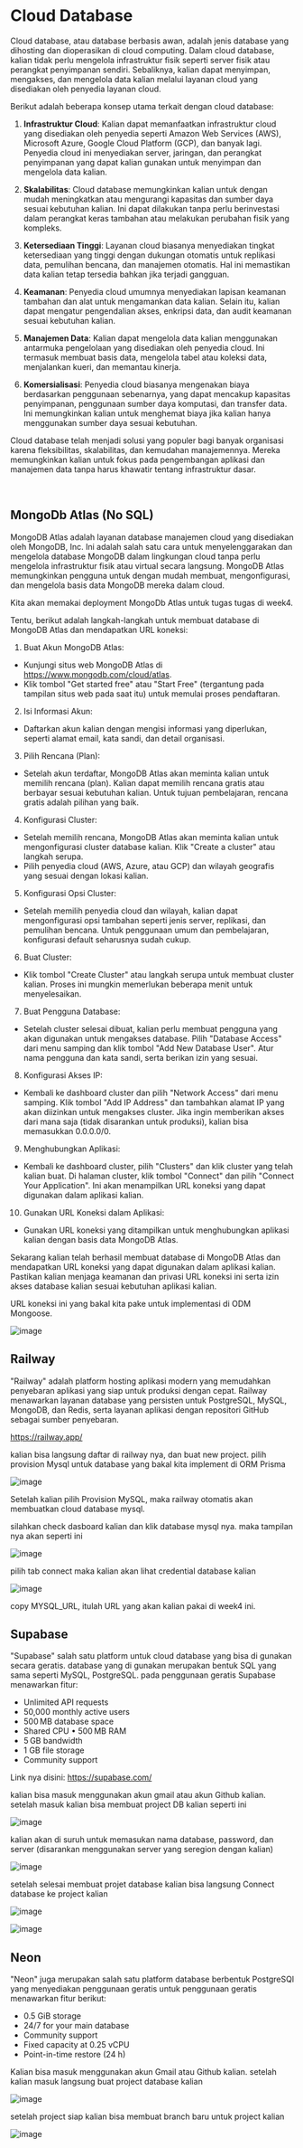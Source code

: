 # Cloud Database

Cloud database, atau database berbasis awan, adalah jenis database yang dihosting dan dioperasikan di cloud computing. Dalam cloud database, kalian tidak perlu mengelola infrastruktur fisik seperti server fisik atau perangkat penyimpanan sendiri. Sebaliknya, kalian dapat menyimpan, mengakses, dan mengelola data kalian melalui layanan cloud yang disediakan oleh penyedia layanan cloud.

Berikut adalah beberapa konsep utama terkait dengan cloud database:

1. **Infrastruktur Cloud**: Kalian dapat memanfaatkan infrastruktur cloud yang disediakan oleh penyedia seperti Amazon Web Services (AWS), Microsoft Azure, Google Cloud Platform (GCP), dan banyak lagi. Penyedia cloud ini menyediakan server, jaringan, dan perangkat penyimpanan yang dapat kalian gunakan untuk menyimpan dan mengelola data kalian.

2. **Skalabilitas**: Cloud database memungkinkan kalian untuk dengan mudah meningkatkan atau mengurangi kapasitas dan sumber daya sesuai kebutuhan kalian. Ini dapat dilakukan tanpa perlu berinvestasi dalam perangkat keras tambahan atau melakukan perubahan fisik yang kompleks.

3. **Ketersediaan Tinggi**: Layanan cloud biasanya menyediakan tingkat ketersediaan yang tinggi dengan dukungan otomatis untuk replikasi data, pemulihan bencana, dan manajemen otomatis. Hal ini memastikan data kalian tetap tersedia bahkan jika terjadi gangguan.

4. **Keamanan**: Penyedia cloud umumnya menyediakan lapisan keamanan tambahan dan alat untuk mengamankan data kalian. Selain itu, kalian dapat mengatur pengendalian akses, enkripsi data, dan audit keamanan sesuai kebutuhan kalian.

5. **Manajemen Data**: Kalian dapat mengelola data kalian menggunakan antarmuka pengelolaan yang disediakan oleh penyedia cloud. Ini termasuk membuat basis data, mengelola tabel atau koleksi data, menjalankan kueri, dan memantau kinerja.

6. **Komersialisasi**: Penyedia cloud biasanya mengenakan biaya berdasarkan penggunaan sebenarnya, yang dapat mencakup kapasitas penyimpanan, penggunaan sumber daya komputasi, dan transfer data. Ini memungkinkan kalian untuk menghemat biaya jika kalian hanya menggunakan sumber daya sesuai kebutuhan.

Cloud database telah menjadi solusi yang populer bagi banyak organisasi karena fleksibilitas, skalabilitas, dan kemudahan manajemennya. Mereka memungkinkan kalian untuk fokus pada pengembangan aplikasi dan manajemen data tanpa harus khawatir tentang infrastruktur dasar.

<br/>

## MongoDb Atlas (No SQL)
MongoDB Atlas adalah layanan database manajemen cloud yang disediakan oleh MongoDB, Inc. Ini adalah salah satu cara untuk menyelenggarakan dan mengelola database MongoDB dalam lingkungan cloud tanpa perlu mengelola infrastruktur fisik atau virtual secara langsung. MongoDB Atlas memungkinkan pengguna untuk dengan mudah membuat, mengonfigurasi, dan mengelola basis data MongoDB mereka dalam cloud.

Kita akan memakai deployment MongoDb Atlas untuk tugas tugas di week4. 

Tentu, berikut adalah langkah-langkah untuk membuat database di MongoDB Atlas dan mendapatkan URL koneksi:

1. Buat Akun MongoDB Atlas:
- Kunjungi situs web MongoDB Atlas di https://www.mongodb.com/cloud/atlas.
- Klik tombol "Get started free" atau "Start Free" (tergantung pada tampilan situs web pada saat itu) untuk memulai proses pendaftaran.

2. Isi Informasi Akun:
- Daftarkan akun kalian dengan mengisi informasi yang diperlukan, seperti alamat email, kata sandi, dan detail organisasi.

3. Pilih Rencana (Plan):
- Setelah akun terdaftar, MongoDB Atlas akan meminta kalian untuk memilih rencana (plan). Kalian dapat memilih rencana gratis atau berbayar sesuai kebutuhan kalian. Untuk tujuan pembelajaran, rencana gratis adalah pilihan yang baik.

4. Konfigurasi Cluster:
- Setelah memilih rencana, MongoDB Atlas akan meminta kalian untuk mengonfigurasi cluster database kalian. Klik "Create a cluster" atau langkah serupa.
- Pilih penyedia cloud (AWS, Azure, atau GCP) dan wilayah geografis yang sesuai dengan lokasi kalian.

5. Konfigurasi Opsi Cluster:
- Setelah memilih penyedia cloud dan wilayah, kalian dapat mengonfigurasi opsi tambahan seperti jenis server, replikasi, dan pemulihan bencana. Untuk penggunaan umum dan pembelajaran, konfigurasi default seharusnya sudah cukup.

6. Buat Cluster:
- Klik tombol "Create Cluster" atau langkah serupa untuk membuat cluster kalian. Proses ini mungkin memerlukan beberapa menit untuk menyelesaikan.

7. Buat Pengguna Database:
- Setelah cluster selesai dibuat, kalian perlu membuat pengguna yang akan digunakan untuk mengakses database. Pilih "Database Access" dari menu samping dan klik tombol "Add New Database User". Atur nama pengguna dan kata sandi, serta berikan izin yang sesuai.

8. Konfigurasi Akses IP: 
- Kembali ke dashboard cluster dan pilih "Network Access" dari menu samping. Klik tombol "Add IP Address" dan tambahkan alamat IP yang akan diizinkan untuk mengakses cluster. Jika ingin memberikan akses dari mana saja (tidak disarankan untuk produksi), kalian bisa memasukkan 0.0.0.0/0.

9. Menghubungkan Aplikasi:
- Kembali ke dashboard cluster, pilih "Clusters" dan klik cluster yang telah kalian buat. Di halaman cluster, klik tombol "Connect" dan pilih "Connect Your Application". Ini akan menampilkan URL koneksi yang dapat digunakan dalam aplikasi kalian.

10. Gunakan URL Koneksi dalam Aplikasi:
- Gunakan URL koneksi yang ditampilkan untuk menghubungkan aplikasi kalian dengan basis data MongoDB Atlas.

Sekarang kalian telah berhasil membuat database di MongoDB Atlas dan mendapatkan URL koneksi yang dapat digunakan dalam aplikasi kalian. Pastikan kalian menjaga keamanan dan privasi URL koneksi ini serta izin akses database kalian sesuai kebutuhan aplikasi kalian.

URL koneksi ini yang bakal kita pake untuk implementasi di ODM Mongoose. 

![image](https://github.com/user-attachments/assets/88f6fa3e-9811-464c-a88e-1e6a2ae6e3b3)

## Railway
"Railway" adalah platform hosting aplikasi modern yang memudahkan penyebaran aplikasi yang siap untuk produksi dengan cepat. Railway menawarkan layanan database yang persisten untuk PostgreSQL, MySQL, MongoDB, dan Redis, serta layanan aplikasi dengan repositori GitHub sebagai sumber penyebaran.

https://railway.app/

kalian bisa langsung daftar di railway nya, dan buat new project. pilih provision Mysql untuk database yang bakal kita implement di ORM Prisma

![image](https://github.com/user-attachments/assets/21b4099c-1939-4dcb-9071-1bde1e8d1857)

Setelah kalian pilih Provision MySQL, maka railway otomatis akan membuatkan cloud database mysql.

silahkan check dasboard kalian dan klik database mysql nya. maka tampilan nya akan seperti ini

![image](https://github.com/user-attachments/assets/f4c55897-cbaf-4ae5-a2a7-08c08b6af6ef)

pilih tab connect maka kalian akan lihat credential database kalian

![image](https://github.com/user-attachments/assets/26402e1d-23d9-435d-9d60-bd815c5fd1e3)

copy MYSQL_URL, itulah URL yang akan kalian pakai di week4 ini.

## Supabase

"Supabase" salah satu platform untuk cloud database yang bisa di gunakan secara geratis. database yang di gunakan merupakan bentuk SQL yang sama seperti MySQL, PostgreSQL. pada penggunaan geratis Supabase menawarkan fitur:

- Unlimited API requests
- 50,000 monthly active users
- 500 MB database space
- Shared CPU • 500 MB RAM
- 5 GB bandwidth
- 1 GB file storage
- Community support

Link nya disini: https://supabase.com/

kalian bisa masuk menggunakan akun gmail atau akun Github kalian. setelah masuk kalian bisa membuat project DB kalian seperti ini

![image](https://github.com/user-attachments/assets/c9519a54-891c-4f0e-a776-a66f066528ec)

kalian akan di suruh untuk memasukan nama database, password, dan server (disarankan menggunakan server yang seregion dengan kalian)

![image](https://github.com/user-attachments/assets/8fc38ac2-47b4-4d2b-bea4-970ff7ab29ac)

setelah selesai membuat projet database kalian bisa langsung Connect database ke project kalian

![image](https://github.com/user-attachments/assets/24f07f74-373a-4878-a024-43ddbbe75822)

![image](https://github.com/user-attachments/assets/9413827e-6b49-466d-82e3-18d25eaf247c)

## Neon

"Neon" juga merupakan salah satu platform database berbentuk PostgreSQl yang menyediakan penggunaan geratis
untuk penggunaan geratis menawarkan fitur berikut: 

- 0.5 GiB storage
- 24/7 for your main database 
- Community support
- Fixed capacity at 0.25 vCPU
- Point-in-time restore (24 h)

Kalian bisa masuk menggunakan akun Gmail atau Github kalian. setelah kalian masuk langsung buat project database kalian 

![image](https://github.com/user-attachments/assets/46a4236a-b203-41a1-88ea-16ed4b5a2364)

setelah project siap kalian bisa membuat branch baru untuk project kalian

![image](https://github.com/user-attachments/assets/f83c901d-a3ba-40cc-a49a-ff70e22b985b)

